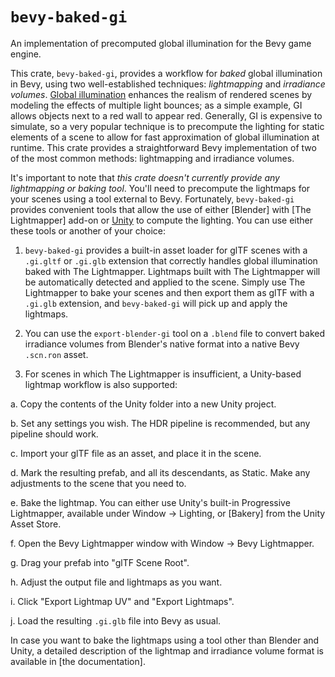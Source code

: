 # `bevy-baked-gi`

An implementation of precomputed global illumination for the Bevy game
engine.

This crate, `bevy-baked-gi`, provides a workflow for *baked* global
illumination in Bevy, using two well-established techniques: *lightmapping*
and *irradiance volumes*.  [Global illumination] enhances the realism of
rendered scenes by modeling the effects of multiple light bounces; as a
simple example, GI allows objects next to a red wall to appear red.
Generally, GI is expensive to simulate, so a very popular technique is to
precompute the lighting for static elements of a scene to allow for fast
approximation of global illumination at runtime. This crate provides a
straightforward Bevy implementation of two of the most common methods:
lightmapping and irradiance volumes.

It's important to note that *this crate doesn't currently provide any
lightmapping or baking tool*. You'll need to precompute the lightmaps for
your scenes using a tool external to Bevy. Fortunately, `bevy-baked-gi`
provides convenient tools that allow the use of either [Blender] with [The
Lightmapper] add-on or [Unity] to compute the lighting. You can use either
these tools or another of your choice:

1. `bevy-baked-gi` provides a built-in asset loader for glTF scenes with a
`.gi.gltf` or `.gi.glb` extension that correctly handles global illumination
baked with The Lightmapper. Lightmaps built with The Lightmapper will be
automatically detected and applied to the scene. Simply use The Lightmapper
to bake your scenes and then export them as glTF with a `.gi.glb` extension,
and `bevy-baked-gi` will pick up and apply the lightmaps.

2. You can use the `export-blender-gi` tool on a `.blend` file to convert
baked irradiance volumes from Blender's native format into a native Bevy
`.scn.ron` asset.

3. For scenes in which The Lightmapper is insufficient, a Unity-based
lightmap workflow is also supported:

  a. Copy the contents of the Unity folder into a new Unity project.

  b. Set any settings you wish. The HDR pipeline is recommended, but any
  pipeline should work.

  c. Import your glTF file as an asset, and place it in the scene.

  d. Mark the resulting prefab, and all its descendants, as Static. Make any
  adjustments to the scene that you need to.

  e. Bake the lightmap. You can either use Unity's built-in Progressive
  Lightmapper, available under Window → Lighting, or [Bakery] from the Unity
  Asset Store.

  f. Open the Bevy Lightmapper window with Window → Bevy Lightmapper.

  g. Drag your prefab into "glTF Scene Root".

  h. Adjust the output file and lightmaps as you want.

  i. Click "Export Lightmap UV" and "Export Lightmaps".

  j. Load the resulting `.gi.glb` file into Bevy as usual.

In case you want to bake the lightmaps using a tool other than Blender and
Unity, a detailed description of the lightmap and irradiance volume format
is available in [the documentation].

[Global illumination]: http://en.wikipedia.org/wiki/Global_illumination

[Unity]: http://unity.com/
